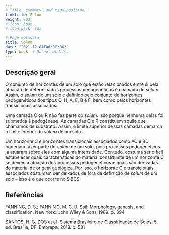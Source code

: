 ```yaml
---
# Title, summary, and page position.
linktitle: Solum
weight: 003
# icon: book
# icon_pack: fas

# Page metadata.
title: Solum
date: "2021-12-04T00:00:00Z"
type: book  # Do not modify.
---
```


## Descrição geral

O conjunto de horizontes de um solo que estão relacionados entre si pela atuação de determinados processos pedogenéticos é chamado de _solum_.
Assim, o _solum_ de um solo é definido pelo conjunto de horizontes pedogenéticos dos tipos O, H, A, E, B e F, bem como pelos horizontes transicionais associados.

Uma camada C ou R não faz parte do _solum_.
Isso porque nenhuma delas foi submetida à pedogênese.
As camadas C e R constituem aquilo que chamamos de substrato.
Assim, o limite superior dessas camadas demarca o limite inferior do _solum_ de um solo.

Um horizonte C e horizontes transicionais associados como AC e BC poderiam fazer parte do _solum_ de um solo, pois processos pedogenéticos já atuaram sobre eles com alguma intensidade.
Contudo, costuma ser difícil estabelecer quais características do material constituinte de um horizonte C se devem à atuação dos processos pedogenéticos e quais são derivadas do material de origem geológica.
Por isso, o horizonte C e transicionais associados costumam ser deixados de fora da definição de _solum_ de um solo – isso é o que ocorre no SiBCS.

## Referências

FANNING, D. S.; FANNING, M. C. B. Soil: Morphology, genesis, and classification. New York: John Wiley & Sons, I989. p. 394

SANTOS, H. G. DOS et al. Sistema Brasileiro de Classificação de Solos. 5. ed. Brasília, DF: Embrapa, 2018. p. 531

